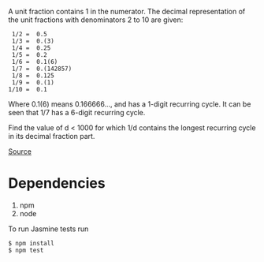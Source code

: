 A unit fraction contains 1 in the numerator. The decimal representation of the unit fractions with denominators 2 to 10 are given:

     1/2 = 	0.5
     1/3 = 	0.(3)
     1/4 = 	0.25
     1/5 = 	0.2
     1/6 = 	0.1(6)
     1/7 = 	0.(142857)
     1/8 = 	0.125
     1/9 = 	0.(1)
    1/10 =  0.1 

Where 0.1(6) means 0.166666..., and has a 1-digit recurring cycle. It can be seen that 1/7 has a 6-digit recurring cycle.

Find the value of d < 1000 for which 1/d contains the longest recurring cycle in its decimal fraction part.

[Source](https://projecteuler.net/problem=26)

# Dependencies
1. npm
1. node

To run Jasmine tests run
```
$ npm install
$ npm test
```

